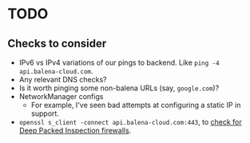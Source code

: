 # TODO

## Checks to consider

* IPv6 vs IPv4 variations of our pings to backend. Like `ping -4
  api.balena-cloud.com`.
* Any relevant DNS checks?
* Is it worth pinging some non-balena URLs (say, `google.com`)?
* NetworkManager configs
    * For example, I've seen bad attempts at configuring a static IP in support.
* `openssl s_client -connect api.balena-cloud.com:443`, to [check for Deep
  Packed Inspection
  firewalls](https://docs.balena.io/learn/more/masterclasses/device-debugging/#641-deep-packet-inspection).
